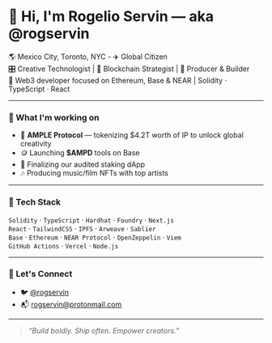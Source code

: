 # 👋 Hi, I'm Rogelio Servin — aka @rogservin

🌎 Mexico City, Toronto, NYC - ✈️ Global Citizen  
🎛️ Creative Technologist | 🧠 Blockchain Strategist | 🎵 Producer & Builder  
🧱 Web3 developer focused on Ethereum, Base & NEAR | Solidity · TypeScript · React

---

### 🚀 What I'm working on

- 🧠 **AMPLE Protocol** — tokenizing $4.2T worth of IP to unlock global creativity  
- 🪙 Launching **$AMPD** tools on Base  
- 🔐 Finalizing our audited staking dApp  
- 🎶 Producing music/film NFTs with top artists

---

### 🧰 Tech Stack

`Solidity` · `TypeScript` · `Hardhat` · `Foundry` · `Next.js`  
`React` · `TailwindCSS` · `IPFS` · `Arweave` · `Sablier`  
`Base` · `Ethereum` · `NEAR Protocol` · `OpenZeppelin` · `Viem`  
`GitHub Actions` · `Vercel` · `Node.js`

---

### 🧠 Let's Connect


- 🐦 [@rogservin](https://twitter.com/rogservin)
- 📬 [rogservin@protonmail.com](mailto:rogservin@protonmail.com)


---

> *“Build boldly. Ship often. Empower creators.”*

